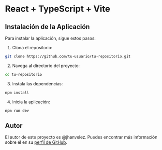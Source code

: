 # React + TypeScript + Vite

## Instalación de la Aplicación

Para instalar la aplicación, sigue estos pasos:

1. Clona el repositorio:
  ```sh
  git clone https://github.com/tu-usuario/tu-repositorio.git
  ```
2. Navega al directorio del proyecto:
  ```sh
  cd tu-repositorio
  ```
3. Instala las dependencias:
  ```sh
  npm install
  ```
4. Inicia la aplicación:
  ```sh
  npm run dev
  ```

## Autor

El autor de este proyecto es @jhanvelez. Puedes encontrar más información sobre él en su [perfil de GitHub](https://github.com/jhanvelez).